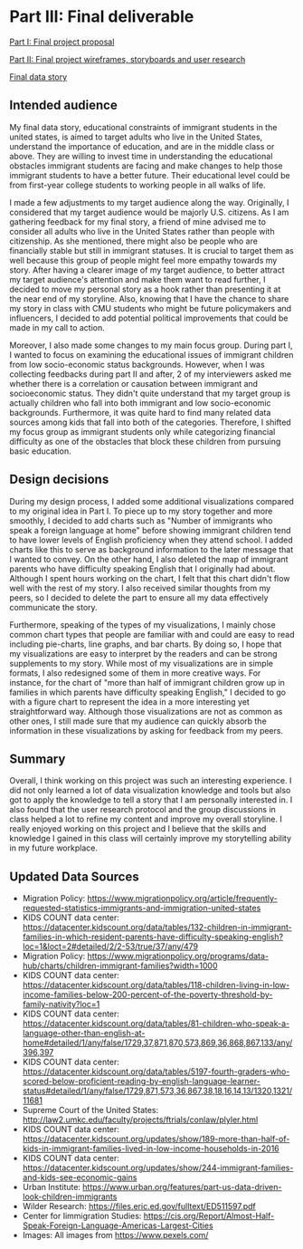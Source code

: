 # Part III: Final deliverable

[Part I: Final project proposal](/final_project_YichuChen.md)

[Part II: Final project wireframes, storyboards and user research](/final_project_part2_YichuChen.md)

[Final data story](https://carnegiemellon.shorthandstories.com/educational-constraints-of-immigrant-students-in-the-united-states/index.html)

## Intended audience
My final data story, educational constraints of immigrant students in the united states, is aimed to target adults who live in the United States, understand the importance of education, and are in the middle class or above. They are willing to invest time in understanding the educational obstacles immigrant students are facing and make changes to help those immigrant students to have a better future. Their educational level could be from first-year college students to working people in all walks of life. 

I made a few adjustments to my target audience along the way. Originally, I considered that my target audience would be majorly U.S. citizens. As I am gathering feedback for my final story, a friend of mine advised me to consider all adults who live in the United States rather than people with citizenship. As she mentioned, there might also be people who are financially stable but still in immigrant statuses. It is crucial to target them as well because this group of people might feel more empathy towards my story. After having a clearer image of my target audience, to better attract my target audience's attention and make them want to read further, I decided to move my personal story as a hook rather than presenting it at the near end of my storyline. Also, knowing that I have the chance to share my story in class with CMU students who might be future policymakers and influencers, I decided to add potential political improvements that could be made in my call to action.

Moreover, I also made some changes to my main focus group. During part I, I wanted to focus on examining the educational issues of immigrant children from low socio-economic status backgrounds. However, when I was collecting feedbacks during part II and after, 2 of my interviewers asked me whether there is a correlation or causation between immigrant and socioeconomic status. They didn't quite understand that my target group is actually children who fall into both immigrant and low socio-economic backgrounds. Furthermore, it was quite hard to find many related data sources among kids that fall into both of the categories. Therefore, I shifted my focus group as immigrant students only while categorizing financial difficulty as one of the obstacles that block these children from pursuing basic education.

## Design decisions
During my design process, I added some additional visualizations compared to my original idea in Part I. To piece up to my story together and more smoothly, I decided to add charts such as "Number of immigrants who speak a foreign language at home" before showing immigrant children tend to have lower levels of English proficiency when they attend school. I added charts like this to serve as background information to the later message that I wanted to convey. On the other hand, I also deleted the map of immigrant parents who have difficulty speaking English that I originally had about. Although I spent hours working on the chart, I felt that this chart didn't flow well with the rest of my story. I also received similar thoughts from my peers, so I decided to delete the part to ensure all my data effectively communicate the story.

Furthermore, speaking of the types of my visualizations, I mainly chose common chart types that people are familiar with and could are easy to read including pie-charts, line graphs, and bar charts. By doing so, I hope that my visualizations are easy to interpret by the readers and can be strong supplements to my story. While most of my visualizations are in simple formats, I also redesigned some of them in more creative ways. For instance, for the chart of "more than half of immigrant children grow up in families in which parents have difficulty speaking English," I decided to go with a figure chart to represent the idea in a more interesting yet straightforward way. Although those visualizations are not as common as other ones, I still made sure that my audience can quickly absorb the information in these visualizations by asking for feedback from my peers. 

## Summary
Overall, I think working on this project was such an interesting experience. I did not only learned a lot of data visualization knowledge and tools but also got to apply the knowledge to tell a story that I am personally interested in. I also found that the user research protocol and the group discussions in class helped a lot to refine my content and improve my overall storyline. I really enjoyed working on this project and I believe that the skills and knowledge I gained in this class will certainly improve my storytelling ability in my future workplace.

## Updated Data Sources
- Migration Policy: https://www.migrationpolicy.org/article/frequently-requested-statistics-immigrants-and-immigration-united-states
- KIDS COUNT data center: https://datacenter.kidscount.org/data/tables/132-children-in-immigrant-families-in-which-resident-parents-have-difficulty-speaking-english?loc=1&loct=2#detailed/2/2-53/true/37/any/479
- Migration Policy: https://www.migrationpolicy.org/programs/data-hub/charts/children-immigrant-families?width=1000
- KIDS COUNT data center: https://datacenter.kidscount.org/data/tables/118-children-living-in-low-income-families-below-200-percent-of-the-poverty-threshold-by-family-nativity?loc=1
- KIDS COUNT data center: https://datacenter.kidscount.org/data/tables/81-children-who-speak-a-language-other-than-english-at-home#detailed/1/any/false/1729,37,871,870,573,869,36,868,867,133/any/396,397
- KIDS COUNT data center: https://datacenter.kidscount.org/data/tables/5197-fourth-graders-who-scored-below-proficient-reading-by-english-language-learner-status#detailed/1/any/false/1729,871,573,36,867,38,18,16,14,13/1320,1321/11681
- Supreme Court of the United States: http://law2.umkc.edu/faculty/projects/ftrials/conlaw/plyler.html
- KIDS COUNT data center: https://datacenter.kidscount.org/updates/show/189-more-than-half-of-kids-in-immigrant-families-lived-in-low-income-households-in-2016
- KIDS COUNT data center: https://datacenter.kidscount.org/updates/show/244-immigrant-families-and-kids-see-economic-gains
- Urban Institute: https://www.urban.org/features/part-us-data-driven-look-children-immigrants
- Wilder Research: https://files.eric.ed.gov/fulltext/ED511597.pdf
- Center for Iimmigration Studies: https://cis.org/Report/Almost-Half-Speak-Foreign-Language-Americas-Largest-Cities
- Images: All images from https://www.pexels.com/
